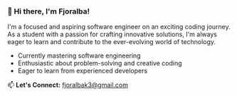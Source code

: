 ### 👋 Hi there, I'm Fjoralba!

I'm a focused and aspiring software engineer on an exciting coding journey. As a student with a passion for crafting innovative solutions, I'm always eager to learn and contribute to the ever-evolving world of technology.


- Currently mastering software engineering
- Enthusiastic about problem-solving and creative coding
- Eager to learn from experienced developers


📫 **Let's Connect:**
 fjoralbak3@gmail.com


<!---
fjoralba-k/fjoralba-k is a ✨ special ✨ repository because its `README.md` (this file) appears on your GitHub profile.
You can click the Preview link to take a look at your changes.
--->

